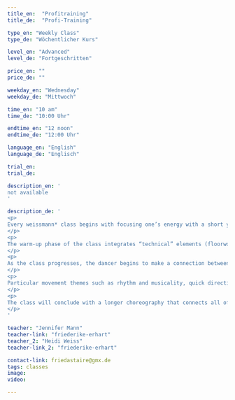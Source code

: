 ```yaml
---
title_en:  "Profitraining"
title_de:  "Profi-Training"

type_en: "Weekly Class"
type_de: "Wöchentlicher Kurs"

level_en: "Advanced"
level_de: "Fortgeschritten"

price_en: ""
price_de: ""

weekday_en: "Wednesday"
weekday_de: "Mittwoch"

time_en: "10 am"
time_de: "10:00 Uhr"

endtime_en: "12 noon"
endtime_de: "12:00 Uhr"

language_en: "English"
language_de: "Englisch"

trial_en: 
trial_de: 

description_en: '
not available
'

description_de: '
<p>
Every weissmann* class begins with focusing one’s energy with a short yoga sequence. Clear placement, stretch and strengthening exercises warm the pelvis and spine while preparing the body for a more uninhibited experience of movement. The mind begins to permeate the body through concious breathing.
</p>
<p>
The warm-up phase of the class integrates “technical” elements (floorwork, plies, deep curves, adagio) with short phrases of contemporary movement (exploration of muscular release, spatial awarness, risk taking). Its main focus is exploring a balance between one’s technical skills (buliding strength and control) with a capacity to flow and move through space freely.
</p>
<p>
As the class progresses, the dancer begins to make a connection between these two polarities, softening and fusing them into one. Movements that are traditionally “technical” become more organic, full of breath, life  and volume. “Contemporary” movements become infused with more clarity, length and control. Dancers are encouraged to first experience their muscular energy, and then to conciously direct it into space.
</p>
<p>
Particular movement themes such as rhythm and musicality, quick directional and level changes, initiation of movements from specific points in the body (the fingertips, the crown of the head, hip, sternum, etc.), or floorwork will be explored. Dancers will be challenged to take risks, to test boundaries, to cover more space.
</p>
<p>
The class will conclude with a longer choreography that connects all of these elements. One is prepared for an uninhibited range of movement. All spatial levels will be explored: floorwork, taking space on a “middle level”, and airtime: jumps. Here, one can fully explore dynamics, transitions, interpretation and intention… a celebration of our art form and our aliveness!!! Soulful music inspires and accompanies all moments of the class.
</p>
' 

teacher: "Jennifer Mann"
teacher-link: "friederike-erhart"
teacher_2: "Heidi Weiss"
teacher-link_2: "friederike-erhart"

contact-link: friedastaire@gmx.de
tags: classes
image: 
video: 

---
```









 


